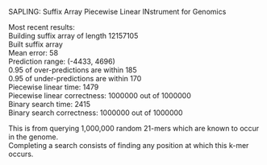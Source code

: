 SAPLING: Suffix Array Piecewise Linear INstrument for Genomics

Most recent results:  
Building suffix array of length 12157105  
Built suffix array  
Mean error: 58  
Prediction range: (-4433, 4696)  
0.95 of over-predictions are within 185  
0.95 of under-predictions are within 170  
Piecewise linear time: 1479  
Piecewise linear correctness: 1000000 out of 1000000  
Binary search time: 2415  
Binary search correctness: 1000000 out of 1000000  
  
This is from querying 1,000,000 random 21-mers which are known to occur in the genome.  
Completing a search consists of finding any position at which this k-mer occurs.  


